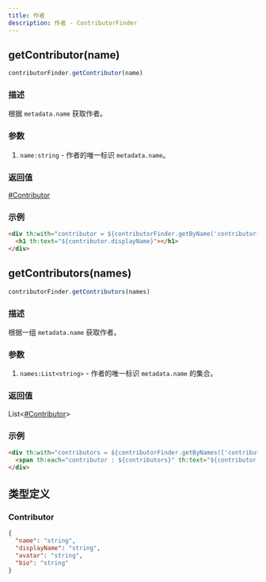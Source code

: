 ```yaml
---
title: 作者
description: 作者 - ContributorFinder
---
```


## getContributor(name)

```js
contributorFinder.getContributor(name)
```

### 描述

根据 `metadata.name` 获取作者。

### 参数

1. `name:string` - 作者的唯一标识 `metadata.name`。

### 返回值

[#Contributor](#contributor)

### 示例

```html
<div th:with="contributor = ${contributorFinder.getByName('contributor-foo')}">
  <h1 th:text="${contributor.displayName}"></h1>
</div>
```

## getContributors(names)

```js
contributorFinder.getContributors(names)
```

### 描述

根据一组 `metadata.name` 获取作者。

### 参数

1. `names:List<string>` - 作者的唯一标识 `metadata.name` 的集合。

### 返回值

List<[#Contributor](#contributor)>

### 示例

```html
<div th:with="contributors = ${contributorFinder.getByNames(['contributor-foo, 'contributor-bar'])}">
  <span th:each="contributor : ${contributors}" th:text="${contributor.displayName}"></span>
</div>
```

## 类型定义

### Contributor

```json title="Contributor"
{
  "name": "string",
  "displayName": "string",
  "avatar": "string",
  "bio": "string"
}
```
